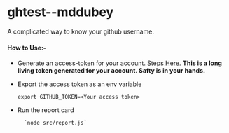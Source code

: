 # ghtest--mddubey
A complicated way to know your github username.

#### How to Use:-
- Generate an access-token for your account. [Steps Here.](https://help.github.com/articles/creating-a-personal-access-token-for-the-command-line/) **This is a long living token generated for your account. Safty is in your hands.**
- Export the access token as an env variable
	
	`export GITHUB_TOKEN=<Your access token>`
- Run the report card

        `node src/report.js`


